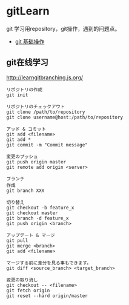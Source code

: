 # gitLearn
git 学习用repository，git操作，遇到的问题点。

* [git 基础操作](https://github.com/yueheng-li/gitLearn/wiki/git-%E5%9F%BA%E7%A1%80%E6%93%8D%E4%BD%9C)


## git在线学习
http://learngitbranching.js.org/

```
リポジトリの作成
git init

リポジトリのチェックアウト
git clone /path/to/repository
git clone username@host:/path/to/repository

アッド & コミット
git add <filename>
git add *
git commit -m "Commit message"

変更のプッシュ
git push origin master
git remote add origin <server>

ブランチ
作成
git branch XXX

切り替え
git checkout -b feature_x
git checkout master
git branch -d feature_x
git push origin <branch>

アップデート & マージ
git pull
git merge <branch>
git add <filename>

マージする前に差分を見る事もできます。
git diff <source_branch> <target_branch>

変更の取り消し
git checkout -- <filename>
git fetch origin
git reset --hard origin/master

```

